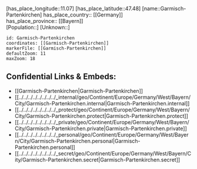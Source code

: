 ﻿---
location: [47.48,11.07] 
mapzoom: [7,12] 
mapmarker: city 
type: City
tags:
- geo/City


SpocWebEntityId: 30365
isDeleted: false
confidential: public

---
[has_place_longitude::11.07] 
[has_place_latitude::47.48] 
[name::Garmisch-Partenkirchen] 
has_place_country:: [[Germany]]  
has_place_province:: [[Bayern]]  
[Population::] 
[Unknown::] 


```leaflet
id: Garmisch-Partenkirchen
coordinates: [[Garmisch-Partenkirchen]] 
markerFile: [[Garmisch-Partenkirchen]] 
defaultZoom: 11 
maxZoom: 18
```


## Confidential Links & Embeds: 
- [[Garmisch-Partenkirchen|Garmisch-Partenkirchen]]  
- [[../../../../../../../../_internal/geo/Continent/Europe/Germany/West/Bayern/City/Garmisch-Partenkirchen.internal|Garmisch-Partenkirchen.internal]] 
- [[../../../../../../../../_protect/geo/Continent/Europe/Germany/West/Bayern/City/Garmisch-Partenkirchen.protect|Garmisch-Partenkirchen.protect]] 
- [[../../../../../../../../_private/geo/Continent/Europe/Germany/West/Bayern/City/Garmisch-Partenkirchen.private|Garmisch-Partenkirchen.private]] 
- [[../../../../../../../../_personal/geo/Continent/Europe/Germany/West/Bayern/City/Garmisch-Partenkirchen.personal|Garmisch-Partenkirchen.personal]] 
- [[../../../../../../../../_secret/geo/Continent/Europe/Germany/West/Bayern/City/Garmisch-Partenkirchen.secret|Garmisch-Partenkirchen.secret]] 
